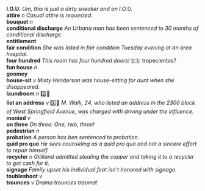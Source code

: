 
__I.O.U.__ _Um, this is just a dirty sneaker and an I.O.U._  
__attire__ _n_ _Casual attire is requested._  
__bouquet__ _n_  
__conditional discharge__ _An Urbana man has been sentenced to 30 months of conditional discharge._  
__entitlement__  
__fair condition__ _She was listed in fair condition Tuesday evening at an area hospital._  
__four hundred__ _This room has four hundred doors!_ :es: tropecientos?  
__fun house__ _n_  
__goomey__  
__house-sit__ _v_ _Misty Henderson was house-sitting for aunt when she disappeared._  
__laundroom__ _n_ :two::shit:  
__list an address__ _v_ :three::shit: _M. Walk, 24, who listed an address in the 2300 block of West Springfield Avenue, was charged with driving under the influence._  
__monied__ _v_  
__on three__ _On three: One, two, three!_  
__pedestrian__ _n_  
__probation__ _A person has ben sentenced to probation._  
__quid pro quo__ _He sees counseling as a quid pro quo and not a sincere effort to repair himself._  
__recycler__ _n_ _Gilliland admitted stealing the copper and taking it to a recycler to get cash for it._  
__signage__ _Family upset his individual feat isn't honored with signage._  
__toubleshoot__ _v_  
__trounces__ _v_ _Drama trounces trauma!_  
